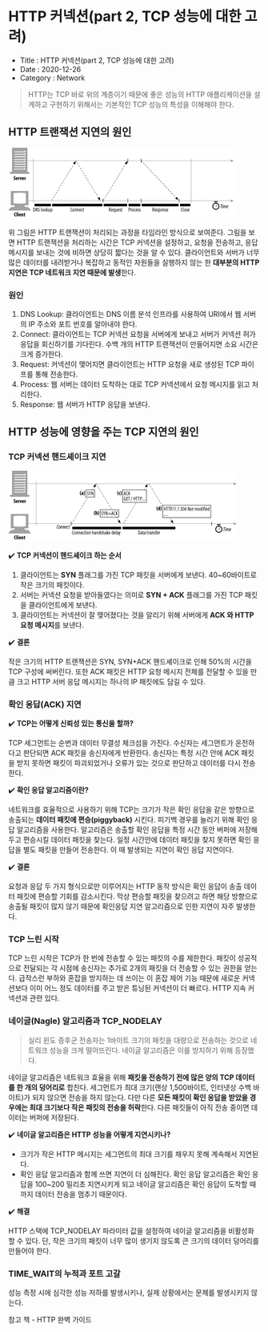 # HTTP 커넥션(part 2, TCP 성능에 대한 고려)

- Title : HTTP 커넥션(part 2, TCP 성능에 대한 고려)
- Date : 2020-12-26
- Category : Network

> HTTP는 TCP 바로 위의 계층이기 때문에 좋은 성능의 HTTP 애플리케이션을 설계하고 구현하기 위해서는 기본적인 TCP 성능의 특성을 이해해야 한다.

## HTTP 트랜잭션 지연의 원인

![HTTP트랜잭션 처리되는 과정](https://raw.githubusercontent.com/devgaram/TIL/master/Network/images/2020-12-26-img/1.png)

위 그림은 HTTP 트랜잭션이 처리되는 과정을 타임라인 방식으로 보여준다. 그림을 보면 HTTP 트랜잭션을 처리하는 시간은 TCP 커넥션을 설정하고, 요청을 전송하고, 응답 메시지를 보내는 것에 비하면 상당히 짧다는 것을 알 수 있다. 클라이언트와 서버가 너무 많은 데이터를 내려받거나 복잡하고 동적인 자원들을 실행하지 않는 한 **대부분의 HTTP 지연은 TCP 네트워크 지연 때문에 발생**한다.

### 원인

1. DNS Lookup: 클라이언트는 DNS 이름 분석 인프라를 사용하여 URI에서 웹 서버의 IP 주소와 포트 번호를 알아내야 한다.
2. Connect: 클라이언트는 TCP 커넥션 요청을 서버에게 보내고 서버가 커넥션 허가 응답을 회신하기를 기다린다. 수백 개의 HTTP 트랜잭션이 만들어지면 소요 시간은 크게 증가한다.
3. Request: 커넥션이 맺어지면 클라이언트는 HTTP 요청을 새로 생성된 TCP 파이프를 통해 전송한다.
4. Process: 웹 서버는 데이터 도착하는 대로 TCP 커넥션에서 요청 메시지를 읽고 처리한다.
5. Response: 웹 서버가 HTTP 응답을 보낸다.

## HTTP 성능에 영향을 주는 TCP 지연의 원인

### TCP 커넥션 핸드셰이크 지연

![TCP 커넥션 핸드셰이크](https://raw.githubusercontent.com/devgaram/TIL/master/Network/images/2020-12-26-img/2.png)

✔️  **TCP 커넥션이 핸드셰이크 하는 순서**

1. 클라이언트는 **SYN** 플래그를 가진 TCP 패킷을 서버에게 보낸다. 40~60바이트로 작은 크기의 패킷이다. 
2. 서버는 커넥션 요청을 받아들였다는 의미로 **SYN + ACK** 플래그를 가진 TCP 패킷을 클라이언트에게 보낸다.
3. 클라이언트는 커넥션이 잘 맺어졌다는 것을 알리기 위해 서버에게 **ACK 와 HTTP 요청 메시지**를 보낸다.

✔️  **결론**

작은 크기의 HTTP 트랜잭션은 SYN, SYN+ACK 핸드셰이크로 인해 50%의 시간을 TCP 구성에 써버린다. 또한 ACK 패킷은 HTTP 요청 메시지 전체를 전달할 수 있을 만큼 크고 HTTP 서버 응답 메시지는 하나의 IP 패킷에도 담길 수 있다.

### 확인 응답(ACK) 지연

✔️  **TCP는 어떻게 신뢰성 있는 통신을 할까?**

TCP 세그먼트는 순번과 데이터 무결성 체크섬을 가진다. 수신자는 세그먼트가 온전하다고 판단되면 ACK 패킷을 송신자에게 반환한다. 송신자는 특정 시간 안에 ACK 패킷을 받지 못하면 패킷이 파괴되었거나 오류가 있는 것으로 판단하고 데이터를 다시 전송한다.

✔️  **확인 응답 알고리즘이란?**

네트워크를 효율적으로 사용하기 위해 TCP는 크기가 작은 확인 응답을 같은 방향으로 송출되는 **데이터 패킷에 편승(piggyback)** 시킨다. 피기백 경우를 늘리기 위해 확인 응답 알고리즘을 사용한다. 알고리즘은 송출할 확인 응답을 특정 시간 동안 버퍼에 저장해두고 편승시킬 데이터 패킷을 찾는다. 일정 시간안에 데이터 패킷을 찾지 못하면 확인 응답을 별도 패킷을 만들어 전송한다. 이 때 발생되는 지연이 확인 응답 지연이다.

✔️  **결론**

요청과 응답 두 가지 형식으로만 이루어지는 HTTP 동작 방식은 확인 응답이 송출 데이터 패킷에 편승할 기회를 감소시킨다. 막상 편승할 패킷을 찾으려고 하면 해당 방향으로 송출될 패킷이 많지 않기 때문에 확인응답 지연 알고리즘으로 인한 지연이 자주 발생한다.

### TCP 느린 시작

TCP 느린 시작은 TCP가 한 번에 전송할 수 있는 패킷의 수를 제한한다. 패킷이 성공적으로 전달되는 각 시점에 송신자는 추가로 2개의 패킷을 더 전송할 수 있는 권한을 얻는다. 급작스런 부하와 혼잡을 방지하는 데 쓰이는 이 혼잡 제어 기능 때문에 새로운 커넥션보다 이미 어느 정도 데이터를 주고 받은 튜닝된 커넥션이 더 빠르다. HTTP 지속 커넥션과 관련 있다.

### 네이글(Nagle) 알고리즘과 TCP_NODELAY

> 실리 윈도 증후군 전송자는 1바이트 크기의 패킷을 대량으로 전송하는 것으로 네트워크 성능을 크게 떨어뜨린다. 네이글 알고리즘은 이를 방지하기 위해 등장했다.

네이글 알고리즘은 네트워크 효율을 위해 **패킷을 전송하기 전에 많은 양의 TCP 데이터를 한 개의 덩어리로** 합친다. 세그먼트가 최대 크기(랜상 1,500바이트, 인터넷상 수백 바이트)가 되지 않으면 전송을 하지 않는다. 다만 다른 **모든 패킷이 확인 응답을 받았을 경우에는 최대 크기보다 작은 패킷의 전송을 허락**한다. 다른 패킷들이 아직 전송 중이면 데이터는 버퍼에 저장된다. 

✔️  **네이글 알고리즘은 HTTP 성능을 어떻게 지연시키나?**

- 크기가 작은 HTTP 메시지는 세그먼트의 최대 크기를 채우지 못해 계속해서 지연된다.
- 확인 응답 알고리즘과 함께 쓰면 지연이 더 심해진다. 확인 응답 알고리즘은 확인 응답을 100~200 밀리초 지연시키게 되고 네이글 알고리즘은 확인 응답이 도착할 때까지 데이터 전송을 멈추기 때문이다.

✔️  **해결**

HTTP 스택에 TCP_NODELAY 파라미터 값을 설정하여 네이글 알고리즘을 비활성화 할 수 있다. 단, 작은 크기의 패킷이 너무 많이 생기지 않도록 큰 크기의 데이터 덩어리를 만들어야 한다.

### TIME_WAIT의 누적과 포트 고갈

성능 측정 시에 심각한 성능 저하를 발생시키나, 실제 상황에서는 문제를 발생시키지 않는다.

참고 책 - HTTP 완벽 가이드